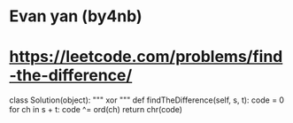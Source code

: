 # Evan yan (by4nb)
# https://leetcode.com/problems/find-the-difference/

class Solution(object):
    """
    xor
    """
    def findTheDifference(self, s, t):
        code = 0
        for ch in s + t:
            code ^= ord(ch)
        return chr(code)
